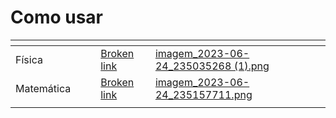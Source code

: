 # Como usar



<table data-view="cards"><thead><tr><th></th><th></th><th></th><th data-hidden data-card-target data-type="content-ref"></th><th data-hidden data-card-cover data-type="files"></th></tr></thead><tbody><tr><td>Física</td><td></td><td></td><td><a href="broken-reference">Broken link</a></td><td><a href=".gitbook/assets/imagem_2023-06-24_235035268 (1).png">imagem_2023-06-24_235035268 (1).png</a></td></tr><tr><td>Matemática</td><td></td><td></td><td><a href="broken-reference">Broken link</a></td><td><a href=".gitbook/assets/imagem_2023-06-24_235157711.png">imagem_2023-06-24_235157711.png</a></td></tr><tr><td></td><td></td><td></td><td></td><td></td></tr></tbody></table>
